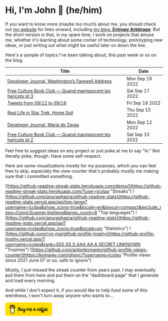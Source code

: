 # Hi, I'm John 👋 (he/him)

If you want to know more (maybe *too* much) about me, you should check out [my website](https://john.colagioia.net/) for links onward, including [my blog, **Entropy Arbitrage**](https://john.colagioia.net/blog).  But the short version is that, in my spare time, I work on projects that amuse me, whether it's learning about some corner of technology, prototyping new ideas, or just writing out what might be useful later on down the line.

Here's a sample of topics I've been talking about, this past week or so on the blog.

|Title|Date|
|-----|-------|
|[Developer Journal, Washington’s Farewell Address](https://john.colagioia.net/blog/2022/09/19/washington.html)|Mon Sep 19 2022|
|[Free Culture Book Club — Quand manigancent les haricots pt 3](https://john.colagioia.net/blog/2022/09/17/haricots-3.html)|Sat Sep 17 2022|
|[Tweets from 09/12 to 09/16](https://john.colagioia.net/blog/2022/09/16/week.html)|Fri Sep 16 2022|
|[Real Life in Star Trek, Home Soil](https://john.colagioia.net/blog/2022/09/15/home-soil.html)|Thu Sep 15 2022|
|[Developer Journal, María de Zayas](https://john.colagioia.net/blog/2022/09/12/dezayas.html)|Mon Sep 12 2022|
|[Free Culture Book Club — Quand manigancent les haricots pt 2](https://john.colagioia.net/blog/2022/09/10/haricots-2.html)|Sat Sep 10 2022|

Feel free to suggest ideas on any project or just poke at me to say "hi." Not literally poke, though. Have some self-respect.

Here are some visualizations mostly for my purposes, which you can feel free to skip, especially the view counter that's probably mostly me making sure that I committed something.

![https://github-readme-streak-stats.herokuapp.com/demo/](https://github-readme-streak-stats.herokuapp.com/?user=jcolag "Streaks")
![https://github.com/anuraghazra/github-readme-stats](https://github-readme-stats.vercel.app/api/top-langs?username=jcolag&show_icons=true&locale=en&layout=compact&exclude_repo=ComicScanner,bisheng&langs_count=8 "Top languages")
![https://github.com/anuraghazra/github-readme-stats](https://github-readme-stats.vercel.app/api?username=jcolag&show_icons=true&locale=en "Statistics")
![https://github.com/ryo-ma/github-profile-trophy](https://github-profile-trophy.vercel.app/?username=jcolag&rank=SSS,SS,S,AAA,AA,A,SECRET,UNKNOWN "Trophies")
![https://github.com/antonkomarev/github-profile-views-counter](https://komarev.com/ghpvc/?username=jcolag "Profile views since 2021 June 07 or so; safe to ignore")

Mostly, I just missed the streak counter from years past.  I may eventually pull them from here and put them on the "dashboard page" that I generate and load every morning.

And while I don't expect it, if you would like to help fund some of this weirdness, I won't turn away anyone who wants to...

[<img src="images/default-yellow.png" alt="Buy Me a Coffee" width="150px"/>](https://www.buymeacoffee.com/jcolag)
